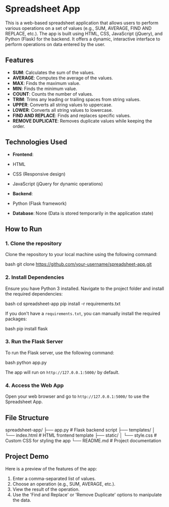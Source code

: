# Spreadsheet App

This is a web-based spreadsheet application that allows users to perform various operations on a set of values (e.g., SUM, AVERAGE, FIND AND REPLACE, etc.). The app is built using HTML, CSS, JavaScript (jQuery), and Python (Flask) for the backend. It offers a dynamic, interactive interface to perform operations on data entered by the user.

## Features

- **SUM**: Calculates the sum of the values.
- **AVERAGE**: Computes the average of the values.
- **MAX**: Finds the maximum value.
- **MIN**: Finds the minimum value.
- **COUNT**: Counts the number of values.
- **TRIM**: Trims any leading or trailing spaces from string values.
- **UPPER**: Converts all string values to uppercase.
- **LOWER**: Converts all string values to lowercase.
- **FIND AND REPLACE**: Finds and replaces specific values.
- **REMOVE DUPLICATE**: Removes duplicate values while keeping the order.

## Technologies Used

- **Frontend**: 
 - HTML
 - CSS (Responsive design)
 - JavaScript (jQuery for dynamic operations)
 
- **Backend**: 
 - Python (Flask framework)
 
- **Database**: None (Data is stored temporarily in the application state)

## How to Run

### 1. Clone the repository

Clone the repository to your local machine using the following command:

bash
git clone https://github.com/your-username/spreadsheet-app.git


### 2. Install Dependencies

Ensure you have Python 3 installed. Navigate to the project folder and install the required dependencies:

bash
cd spreadsheet-app
pip install -r requirements.txt


If you don't have a `requirements.txt`, you can manually install the required packages:

bash
pip install flask


### 3. Run the Flask Server

To run the Flask server, use the following command:

bash
python app.py


The app will run on `http://127.0.0.1:5000/` by default.

### 4. Access the Web App

Open your web browser and go to `http://127.0.0.1:5000/` to use the Spreadsheet App.

## File Structure


spreadsheet-app/
├── app.py # Flask backend script
├── templates/
│ └── index.html # HTML frontend template
├── static/
│ └── style.css # Custom CSS for styling the app
└── README.md # Project documentation


## Project Demo

Here is a preview of the features of the app:

1. Enter a comma-separated list of values.
2. Choose an operation (e.g., SUM, AVERAGE, etc.).
3. View the result of the operation.
4. Use the 'Find and Replace' or 'Remove Duplicate' options to manipulate the data.

